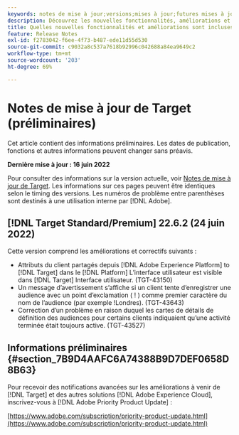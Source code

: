 ```yaml
---
keywords: notes de mise à jour;versions;mises à jour;futures mises à jour;améliorations;nouvelles fonctionnalités;correctifs;préliminaire
description: Découvrez les nouvelles fonctionnalités, améliorations et correctifs de la prochaine version d’Adobe Target, notamment les SDK, les API et les bibliothèques JavaScript.
title: Quelles nouvelles fonctionnalités et améliorations sont incluses dans la prochaine version ?
feature: Release Notes
exl-id: f2783042-f6ee-4f73-b487-ede11d55d530
source-git-commit: c9032a8c537a7618b92996c042688a84ea9649c2
workflow-type: tm+mt
source-wordcount: '203'
ht-degree: 69%

---
```


# Notes de mise à jour de Target (préliminaires)

Cet article contient des informations préliminaires. Les dates de publication, fonctions et autres informations peuvent changer sans préavis.

**Dernière mise à jour : 16 juin 2022**

Pour consulter des informations sur la version actuelle, voir [Notes de mise à jour de Target](release-notes.md). Les informations sur ces pages peuvent être identiques selon le timing des versions. Les numéros de problème entre parenthèses sont destinés à une utilisation interne par [!DNL Adobe].

## [!DNL Target Standard/Premium] 22.6.2 (24 juin 2022)

Cette version comprend les améliorations et correctifs suivants :

* Attributs du client partagés depuis [!DNL Adobe Experience Platform] to [!DNL Target] dans le [!DNL Platform] L’interface utilisateur est visible dans [!DNL Target] Interface utilisateur. (TGT-43150)
* Un message d’avertissement s’affiche si un client tente d’enregistrer une audience avec un point d’exclamation ( ! ) comme premier caractère du nom de l’audience (par exemple !Londres). (TGT-43643)
* Correction d’un problème en raison duquel les cartes de détails de définition des audiences pour certains clients indiquaient qu’une activité terminée était toujours active. (TGT-43527)

## Informations préliminaires {#section_7B9D4AAFC6A74388B9D7DEF0658D8B63}

Pour recevoir des notifications avancées sur les améliorations à venir de [!DNL Target] et des autres solutions [!DNL Adobe Experience Cloud], inscrivez-vous à [!DNL Adobe Priority Product Update] :

[https://www.adobe.com/subscription/priority-product-update.html](https://www.adobe.com/subscription/priority-product-update.html)
